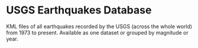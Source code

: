 # USGS Earthquakes Database

KML files of all earthquakes recorded by the USGS (across the whole world) from 1973 to present. Available as one dataset or grouped by magnitude or year.


